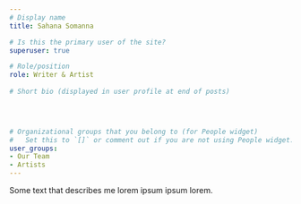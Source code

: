 ```yaml
---
# Display name
title: Sahana Somanna

# Is this the primary user of the site?
superuser: true

# Role/position
role: Writer & Artist
 
# Short bio (displayed in user profile at end of posts)


 

# Organizational groups that you belong to (for People widget)
#   Set this to `[]` or comment out if you are not using People widget.
user_groups:
- Our Team
- Artists
---
```


Some text that describes me lorem ipsum ipsum lorem.


